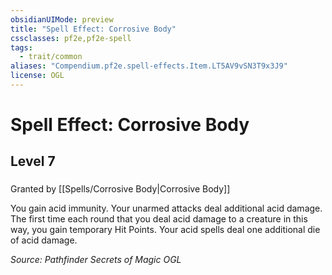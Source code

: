 ```yaml
---
obsidianUIMode: preview
title: "Spell Effect: Corrosive Body"
cssclasses: pf2e,pf2e-spell
tags:
  - trait/common
aliases: "Compendium.pf2e.spell-effects.Item.LT5AV9vSN3T9x3J9"
license: OGL
---
```

# Spell Effect: Corrosive Body
## Level 7
### 






Granted by [[Spells/Corrosive Body|Corrosive Body]]

You gain acid immunity. Your unarmed attacks deal additional acid damage. The first time each round that you deal acid damage to a creature in this way, you gain temporary Hit Points. Your acid spells deal one additional die of acid damage.

*Source: Pathfinder Secrets of Magic*
*OGL*